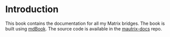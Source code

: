 # Introduction
This book contains the documentation for all my Matrix bridges. The book is
built using [mdBook](https://github.com/rust-lang/mdBook). The source code is
available in the [mautrix-docs](https://github.com/tulir/mautrix-docs) repo.
